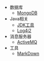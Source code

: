 * 数据库
    * [MongoDB](docs/DB/MongoDB.md)
* Java相关
    * [JDK工具](docs/Java/JDKtools/JDKtools.md)  
    * [Log4j2](docs/Java/log4j2/log4j2.md)  
* 消息服务器
    * [ActiveMQ](docs/message/ActiveMQ/ActiveMQ.md)
* 工具
    * [MarkDown](docs/tools/MarkDown.md)